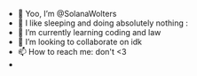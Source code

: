 - 👋 Yoo, I’m @SolanaWolters
- 👀 I like sleeping and doing absolutely nothing :
- 🌱 I’m currently learning coding and law
- 💞️ I’m looking to collaborate on idk
- 📫 How to reach me: don't <3
- 

<!---
SolanaWolters/SolanaWolters is a ✨ special ✨ repository because its `README.md` (this file) appears on your GitHub profile.
You can click the Preview link to take a look at your changes.
--->
